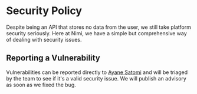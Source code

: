 # Security Policy

Despite being an API that stores no data from the user, we still take platform security seriously. Here at Nimi, we have a simple but comprehensive way of dealing with security issues.

## Reporting a Vulnerability

Vulnerabilities can be reported directly to [Ayane Satomi](mailto:chinodesuuu@gmail.com) and will be triaged by the team to see if it's a valid security issue. We will publish an advisory as soon as we fixed the bug.

